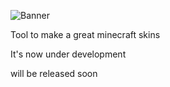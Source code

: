 ![Banner](http://s22.postimg.org/u464888ox/Banner.png)

Tool to make a great minecraft skins

It's now under development

will be released soon
